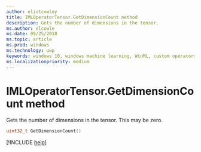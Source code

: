 ```yaml
---
author: eliotcowley
title: IMLOperatorTensor.GetDimensionCount method
description: Gets the number of dimensions in the tensor.
ms.author: elcowle
ms.date: 09/25/2018
ms.topic: article
ms.prod: windows
ms.technology: uwp
keywords: windows 10, windows machine learning, WinML, custom operators, GetDimensionCount
ms.localizationpriority: medium
---
```


# IMLOperatorTensor.GetDimensionCount method

Gets the number of dimensions in the tensor.  This may be zero.

```cpp
uint32_t GetDimensionCount()
```

[!INCLUDE [help](../includes/get-help.md)]